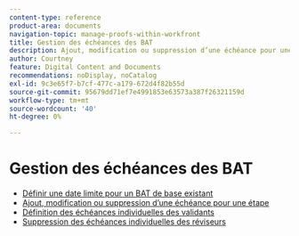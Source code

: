 ```yaml
---
content-type: reference
product-area: documents
navigation-topic: manage-proofs-within-workfront
title: Gestion des échéances des BAT
description: Ajout, modification ou suppression d’une échéance pour une étape
author: Courtney
feature: Digital Content and Documents
recommendations: noDisplay, noCatalog
exl-id: 9c3e65f7-b7cf-477c-a179-672d4f82b55d
source-git-commit: 95679dd71ef7e4991853e63573a387f26321159d
workflow-type: tm+mt
source-wordcount: '40'
ht-degree: 0%

---
```


# Gestion des échéances des BAT

* [Définir une date limite pour un BAT de base existant](../../../../review-and-approve-work/proofing/managing-proofs-within-workfront/manage-proof-deadlines/set-deadline-basic-proof.md)
* [Ajout, modification ou suppression d’une échéance pour une étape](../../../../review-and-approve-work/proofing/managing-proofs-within-workfront/manage-proof-deadlines/add-edit-delete-deadline.md)
* [Définition des échéances individuelles des validants](../../../../review-and-approve-work/proofing/managing-proofs-within-workfront/manage-proof-deadlines/set-individual-deadlines.md)
* [Suppression des échéances individuelles des réviseurs](../../../../review-and-approve-work/proofing/managing-proofs-within-workfront/manage-proof-deadlines/remove-individual-deadlines.md)
